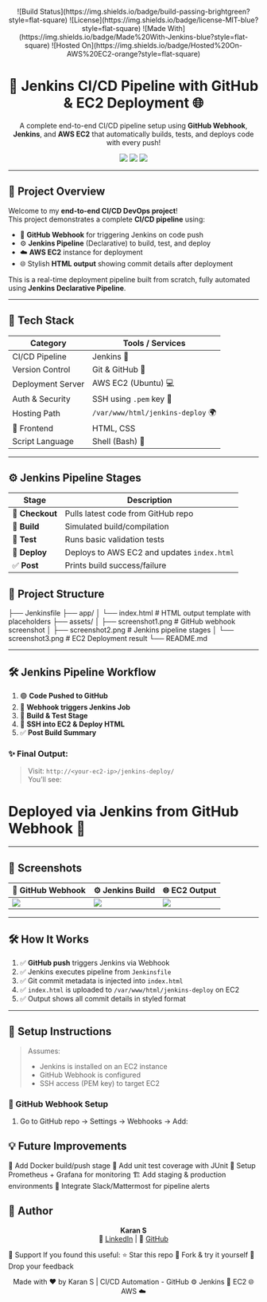 <p align="center">
![Build Status](https://img.shields.io/badge/build-passing-brightgreen?style=flat-square)
![License](https://img.shields.io/badge/license-MIT-blue?style=flat-square)
![Made With](https://img.shields.io/badge/Made%20With-Jenkins-blue?style=flat-square)
![Hosted On](https://img.shields.io/badge/Hosted%20On-AWS%20EC2-orange?style=flat-square)
</p>
<h1 align="center">🚀 Jenkins CI/CD Pipeline with GitHub & EC2 Deployment 🌐</h1>

<p align="center">
  A complete end-to-end CI/CD pipeline setup using <strong>GitHub Webhook</strong>, <strong>Jenkins</strong>, and <strong>AWS EC2</strong> that automatically builds, tests, and deploys code with every push!
</p>

<p align="center">
  <img src="https://img.shields.io/badge/Built%20With-Jenkins-blue?style=for-the-badge&logo=jenkins&logoColor=white"/>
  <img src="https://img.shields.io/badge/Powered%20By-AWS-orange?style=for-the-badge&logo=amazon-aws&logoColor=white"/>
  <img src="https://img.shields.io/badge/Hosted%20On-EC2-brightgreen?style=for-the-badge&logo=amazon-ec2&logoColor=white"/>
</p>

---

## 🌟 Project Overview

Welcome to my **end-to-end CI/CD DevOps project**!  
This project demonstrates a complete **CI/CD pipeline** using:

- 🔁 **GitHub Webhook** for triggering Jenkins on code push
- ⚙️ **Jenkins Pipeline** (Declarative) to build, test, and deploy
- ☁️ **AWS EC2** instance for deployment
- 🌐 Stylish **HTML output** showing commit details after deployment

This is a real-time deployment pipeline built from scratch, fully automated using **Jenkins Declarative Pipeline**.

---

## 🧰 Tech Stack

| Category              | Tools / Services                                  |
|----------------------|---------------------------------------------------|
| CI/CD Pipeline        | Jenkins 🧰                                          |
| Version Control       | Git & GitHub 🐙                                    |
| Deployment Server     | AWS EC2 (Ubuntu) 💻                                 |
| Auth & Security       | SSH using `.pem` key 🔐                            |
| Hosting Path          | `/var/www/html/jenkins-deploy` 🌍                 |
| 🎨 Frontend           |  HTML, CSS                                          |
| Script Language       | Shell (Bash) 🐚                                     |

---
## ⚙️ Jenkins Pipeline Stages

| Stage     | Description |
|-----------|-------------|
| 🔄 **Checkout** | Pulls latest code from GitHub repo |
| 🔧 **Build**    | Simulated build/compilation |
| 🧪 **Test**     | Runs basic validation tests |
| 🚀 **Deploy**   | Deploys to AWS EC2 and updates `index.html` |
| ✅ **Post**     | Prints build success/failure |


## 📂 Project Structure

├── Jenkinsfile
├── app/
│ └── index.html # HTML output template with placeholders
├── assets/
│ ├── screenshot1.png # GitHub webhook screenshot
│ ├── screenshot2.png # Jenkins pipeline stages
│ └── screenshot3.png # EC2 Deployment result
└── README.md


---

## 🛠️ Jenkins Pipeline Workflow

1. 🟢 **Code Pushed to GitHub**  
2. 🔔 **Webhook triggers Jenkins Job**  
3. 🧱 **Build & Test Stage**  
4. 🚀 **SSH into EC2 & Deploy HTML**  
5. ✅ **Post Build Summary**

### ✨ Final Output:
> Visit: `http://<your-ec2-ip>/jenkins-deploy/`  
> You’ll see:
<h1>Deployed via Jenkins from GitHub Webhook 🚀</h1>


---

## 📸 Screenshots

| 🔗 GitHub Webhook | ⚙️ Jenkins Build | 🌐 EC2 Output |
|------------------|------------------|----------------|
| ![](assets/screenshot1.png) | ![](assets/screenshot2.png) | ![](assets/screenshot3.png) |

---

## 🛠 How It Works

1. ✅ **GitHub push** triggers Jenkins via Webhook
2. ✅ Jenkins executes pipeline from `Jenkinsfile`
3. ✅ Git commit metadata is injected into `index.html`
4. ✅ `index.html` is uploaded to `/var/www/html/jenkins-deploy` on EC2
5. ✅ Output shows all commit details in styled format

---

## 📌 Setup Instructions

> Assumes:
> - Jenkins is installed on an EC2 instance
> - GitHub Webhook is configured
> - SSH access (PEM key) to target EC2

### 🔗 GitHub Webhook Setup

1. Go to GitHub repo → Settings → Webhooks → Add:


## 💡 Future Improvements

🐳 Add Docker build/push stage
🧪 Add unit test coverage with JUnit
🧰 Setup Prometheus + Grafana for monitoring
🏗️ Add staging & production environments
💬 Integrate Slack/Mattermost for pipeline alerts


## 📢 Author

<p align="center">
  <strong>Karan S</strong><br>
  💼 <a href="https://linkedin.com/in/karan-devops" target="_blank">LinkedIn</a> |
  📁 <a href="https://github.com/KaranPrince" target="_blank">GitHub</a>
</p>

🙌 Support
If you found this useful:
⭐ Star this repo
🔁 Fork & try it yourself
💬 Drop your feedback

<p align="center"> Made with ❤️ by Karan S | CI/CD Automation - GitHub ⚙️ Jenkins 🚀 EC2 🌐 AWS ☁️</strong></p>
 </p>

